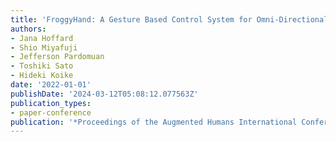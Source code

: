 ```yaml
---
title: 'FroggyHand: A Gesture Based Control System for Omni-Directional Projections'
authors:
- Jana Hoffard
- Shio Miyafuji
- Jefferson Pardomuan
- Toshiki Sato
- Hideki Koike
date: '2022-01-01'
publishDate: '2024-03-12T05:08:12.077563Z'
publication_types:
- paper-conference
publication: '*Proceedings of the Augmented Humans International Conference 2022*'
---
```

